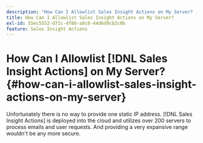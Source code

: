 ```yaml
---
description: "How Can I Allowlist Sales Insight Actions on My Server? - Marketo Docs - Product Documentation"
title: How Can I Allowlist Sales Insight Actions on My Server?
exl-id: 55ec5552-d71c-4f86-a8c8-44d6d9cb2c0b
feature: Sales Insight Actions
---
```

# How Can I Allowlist [!DNL Sales Insight Actions] on My Server? {#how-can-i-allowlist-sales-insight-actions-on-my-server}

Unfortunately there is no way to provide one static IP address. [!DNL Sales Insight Actions] is deployed into the cloud and utilizes over 200 servers to process emails and user requests. And providing a very expansive range wouldn't be any more secure.
